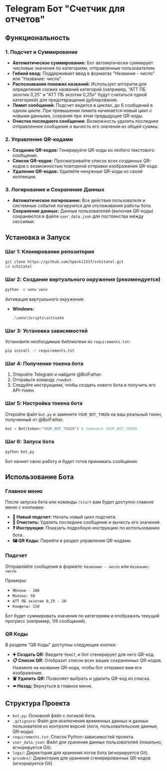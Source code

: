# Telegram Бот "Счетчик для отчетов"

## Функциональность

### 1. Подсчет и Суммирование
*   **Автоматическое суммирование:** Бот автоматически суммирует числовые значения по категориям, отправленные пользователем.
*   **Гибкий ввод:** Поддерживает ввод в форматах "Название - число" или "Название: число".
*   **Распознавание похожих названий:** Использует алгоритм для определения схожих названий категорий (например, "АТТ ПБ экзотик 0,25" и "АТТ ПБ экзотик 0,25л" будут считаться одной категорией) для предотвращения дублирования.
*   **Лимит сообщений:** Подсчет ведется в циклах, до 6 сообщений в одном цикле. При превышении лимита начинается новый цикл с новыми данными, сохраняя при этом предыдущие QR-коды.
*   **Очистка последнего сообщения:** Возможность удалить последнее отправленное сообщение и вычесть его значения из общей суммы.

### 2. Управление QR-кодами
*   **Создание QR-кодов:** Генерируйте QR-коды из любого текстового сообщения.
*   **Список QR-кодов:** Просматривайте список всех созданных QR-кодов с возможностью повторной отправки изображения QR-кода.
*   **Удаление QR-кодов:** Удаляйте ненужные QR-коды из своей коллекции.

### 3. Логирование и Сохранение Данных
*   **Автоматическое логирование:** Все действия пользователя и системные события логируются для отслеживания работы бота.
*   **Сохранение данных:** Данные пользователей (включая QR-коды) сохраняются в файле `user_data.json` для постоянства между сессиями.

## Установка и Запуск

### Шаг 1: Клонирование репозитория
```bash
git clone https://github.com/Sparki1337/schitatel.git
cd schitatel
```

### Шаг 2: Создание виртуального окружения (рекомендуется)
```bash
python -m venv venv
```
Активация виртуального окружения:
*   **Windows:**
    ```bash
    .\venv\Scripts\activate
    ```
### Шаг 3: Установка зависимостей
Установите необходимые библиотеки из `requirements.txt`:
```bash
pip install -r requirements.txt
```

### Шаг 4: Получение токена бота
1.  Откройте Telegram и найдите @BotFather.
2.  Отправьте команду `/newbot`.
3.  Следуйте инструкциям, чтобы создать нового бота и получить его API-токен.

### Шаг 5: Настройка токена бота
Откройте файл `bot.py` и замените `YOUR_BOT_TOKEN` на ваш реальный токен, полученный от @BotFather.

```python
bot = Bot(token="YOUR_BOT_TOKEN") # Замените YOUR_BOT_TOKEN
```

### Шаг 6: Запуск бота
```bash
python bot.py
```
Бот начнет свою работу и будет готов принимать сообщения.

## Использование Бота

### Главное меню
После запуска бота или команды `/start` вам будет доступно главное меню с кнопками:
*   **📝 Новый подсчет:** Начать новый цикл подсчета.
*   **🔄 Очистить:** Удалить последнее сообщение и вычесть его значения.
*   **❓ Инструкция:** Показать подробную инструкцию по использованию бота.
*   **🖼️ QR Коды:** Перейти в раздел управления QR-кодами.

### Подсчет
Отправляйте сообщения в формате:
`Название - число`
или
`Название: число`

Примеры:
*   `Яблоки - 100`
*   `Молоко: 50`
*   `АТТ ПБ экзотик 0,25 - 20`
*   `Конфеты: 150`

Бот будет суммировать значения по категориям и отображать текущий прогресс (например, 1/6 сообщений).

### QR Коды
В разделе "QR Коды" доступны следующие кнопки:
*   **➕ Создать QR:** Введите текст, и бот сгенерирует для него QR-код.
*   **📋 Список QR:** Отобразит список всех ваших сохраненных QR-кодов. Нажмите на название QR-кода, чтобы бот отправил вам его изображение.
*   **🗑️ Удалить QR:** Позволяет выбрать и удалить QR-код из списка.
*   **⬅️ Назад:** Вернуться в главное меню.

## Структура Проекта
*   `bot.py`: Основной файл с логикой бота.
*   `.gitignore`: Файл для исключения временных данных и данных пользователя из контроля версий (логи, пользовательские данные, QR-коды).
*   `requirements.txt`: Список Python-зависимостей проекта.
*   `user_data.json`: Файл для хранения данных пользователей (локально, игнорируется Git).
*   `logs/`: Директория для хранения логов бота (игнорируется Git).
*   `qrcodes/`: Директория для хранения сгенерированных QR-кодов (игнорируется Git).
